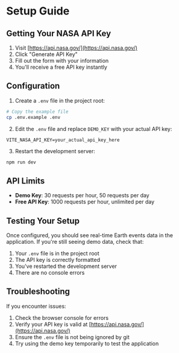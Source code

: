 # Setup Guide

## Getting Your NASA API Key

1. Visit [https://api.nasa.gov/](https://api.nasa.gov/)
2. Click "Generate API Key"
3. Fill out the form with your information
4. You'll receive a free API key instantly

## Configuration

1. Create a `.env` file in the project root:
```bash
# Copy the example file
cp .env.example .env
```

2. Edit the `.env` file and replace `DEMO_KEY` with your actual API key:
```env
VITE_NASA_API_KEY=your_actual_api_key_here
```

3. Restart the development server:
```bash
npm run dev
```

## API Limits

- **Demo Key**: 30 requests per hour, 50 requests per day
- **Free API Key**: 1000 requests per hour, unlimited per day

## Testing Your Setup

Once configured, you should see real-time Earth events data in the application. If you're still seeing demo data, check that:

1. Your `.env` file is in the project root
2. The API key is correctly formatted
3. You've restarted the development server
4. There are no console errors

## Troubleshooting

If you encounter issues:

1. Check the browser console for errors
2. Verify your API key is valid at [https://api.nasa.gov/](https://api.nasa.gov/)
3. Ensure the `.env` file is not being ignored by git
4. Try using the demo key temporarily to test the application 